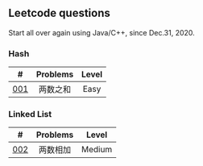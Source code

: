 ## Leetcode questions

Start all over again using Java/C++, since Dec.31, 2020.

### Hash
|#|Problems|Level|
|:-:|:-: | :-: |
|[001](https://leetcode-cn.com/problems/two-sum/)|两数之和|Easy|

### Linked List
|#|Problems|Level|
|:-:|:-: | :-: |
|[002](https://leetcode-cn.com/problems/add-two-numbers/)|两数相加|Medium|
